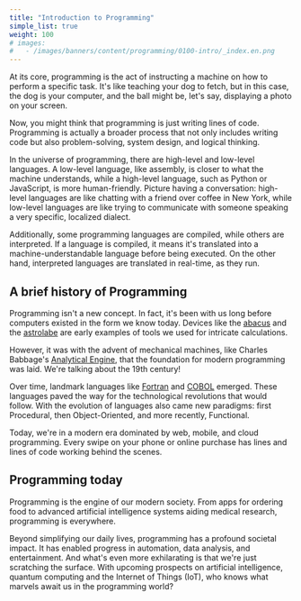 ```yaml
---
title: "Introduction to Programming"
simple_list: true
weight: 100
# images:
#   - /images/banners/content/programming/0100-intro/_index.en.png
---
```


At its core, programming is the act of instructing a machine on how to perform a specific task. It's like teaching your dog to fetch, but in this case, the dog is your computer, and the ball might be, let's say, displaying a photo on your screen.

Now, you might think that programming is just writing lines of code. Programming is actually a broader process that not only includes writing code but also problem-solving, system design, and logical thinking.

In the universe of programming, there are high-level and low-level languages. A low-level language, like assembly, is closer to what the machine understands, while a high-level language, such as Python or JavaScript, is more human-friendly. Picture having a conversation: high-level languages are like chatting with a friend over coffee in New York, while low-level languages are like trying to communicate with someone speaking a very specific, localized dialect.

Additionally, some programming languages are compiled, while others are interpreted. If a language is compiled, it means it's translated into a machine-understandable language before being executed. On the other hand, interpreted languages are translated in real-time, as they run.

## A brief history of Programming

Programming isn't a new concept. In fact, it's been with us long before computers existed in the form we know today. Devices like the [abacus](https://en.wikipedia.org/wiki/Abacus) and the [astrolabe](https://en.wikipedia.org/wiki/Astrolabe) are early examples of tools we used for intricate calculations.

However, it was with the advent of mechanical machines, like Charles Babbage's [Analytical Engine](https://en.wikipedia.org/wiki/Analytical_engine), that the foundation for modern programming was laid. We're talking about the 19th century!

Over time, landmark languages like [Fortran](https://en.wikipedia.org/wiki/Fortran) and [COBOL](https://en.wikipedia.org/wiki/COBOL) emerged. These languages paved the way for the technological revolutions that would follow. With the evolution of languages also came new paradigms: first Procedural, then Object-Oriented, and more recently, Functional.

Today, we're in a modern era dominated by web, mobile, and cloud programming. Every swipe on your phone or online purchase has lines and lines of code working behind the scenes.

## Programming today

Programming is the engine of our modern society. From apps for ordering food to advanced artificial intelligence systems aiding medical research, programming is everywhere.

Beyond simplifying our daily lives, programming has a profound societal impact. It has enabled progress in automation, data analysis, and entertainment. And what's even more exhilarating is that we're just scratching the surface. With upcoming prospects on artificial intelligence, quantum computing and the Internet of Things (IoT), who knows what marvels await us in the programming world?
